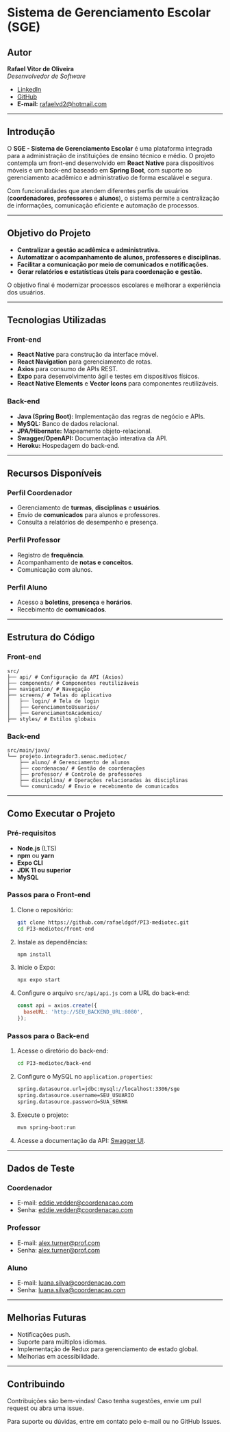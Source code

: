 
# Sistema de Gerenciamento Escolar (SGE)

## Autor
**Rafael Vitor de Oliveira**  
*Desenvolvedor de Software*

- [LinkedIn](https://www.linkedin.com/in/rafaelvitor2/)  
- [GitHub](https://github.com/rafaeldgdf)  
- **E-mail:** [rafaelvd2@hotmail.com](mailto:rafaelvd2@hotmail.com)

---

## Introdução
O **SGE - Sistema de Gerenciamento Escolar** é uma plataforma integrada para a administração de instituições de ensino técnico e médio. O projeto contempla um front-end desenvolvido em **React Native** para dispositivos móveis e um back-end baseado em **Spring Boot**, com suporte ao gerenciamento acadêmico e administrativo de forma escalável e segura.  

Com funcionalidades que atendem diferentes perfis de usuários (**coordenadores**, **professores** e **alunos**), o sistema permite a centralização de informações, comunicação eficiente e automação de processos.

---

## Objetivo do Projeto
- **Centralizar a gestão acadêmica e administrativa.**
- **Automatizar o acompanhamento de alunos, professores e disciplinas.**
- **Facilitar a comunicação por meio de comunicados e notificações.**
- **Gerar relatórios e estatísticas úteis para coordenação e gestão.**

O objetivo final é modernizar processos escolares e melhorar a experiência dos usuários.

---

## Tecnologias Utilizadas

### Front-end
- **React Native** para construção da interface móvel.
- **React Navigation** para gerenciamento de rotas.
- **Axios** para consumo de APIs REST.
- **Expo** para desenvolvimento ágil e testes em dispositivos físicos.
- **React Native Elements** e **Vector Icons** para componentes reutilizáveis.

### Back-end
- **Java (Spring Boot):** Implementação das regras de negócio e APIs.
- **MySQL:** Banco de dados relacional.
- **JPA/Hibernate:** Mapeamento objeto-relacional.
- **Swagger/OpenAPI:** Documentação interativa da API.
- **Heroku:** Hospedagem do back-end.

---

## Recursos Disponíveis

### Perfil Coordenador
- Gerenciamento de **turmas**, **disciplinas** e **usuários**.
- Envio de **comunicados** para alunos e professores.
- Consulta a relatórios de desempenho e presença.

### Perfil Professor
- Registro de **frequência**.
- Acompanhamento de **notas e conceitos**.
- Comunicação com alunos.

### Perfil Aluno
- Acesso a **boletins**, **presença** e **horários**.
- Recebimento de **comunicados**.

---

## Estrutura do Código

### Front-end
```
src/
├── api/ # Configuração da API (Axios)
├── components/ # Componentes reutilizáveis
├── navigation/ # Navegação
├── screens/ # Telas do aplicativo
│   ├── login/ # Tela de login
│   ├── GerenciamentoUsuarios/
│   ├── GerenciamentoAcademico/
├── styles/ # Estilos globais
```

### Back-end
```
src/main/java/
└── projeto.integrador3.senac.mediotec/
    ├── aluno/ # Gerenciamento de alunos
    ├── coordenacao/ # Gestão de coordenações
    ├── professor/ # Controle de professores
    ├── disciplina/ # Operações relacionadas às disciplinas
    └── comunicado/ # Envio e recebimento de comunicados
```

---

## Como Executar o Projeto

### Pré-requisitos
- **Node.js** (LTS)
- **npm** ou **yarn**
- **Expo CLI**
- **JDK 11 ou superior**
- **MySQL**

### Passos para o Front-end
1. Clone o repositório:
   ```bash
   git clone https://github.com/rafaeldgdf/PI3-mediotec.git
   cd PI3-mediotec/front-end
   ```
2. Instale as dependências:
   ```bash
   npm install
   ```
3. Inicie o Expo:
   ```bash
   npx expo start
   ```
4. Configure o arquivo `src/api/api.js` com a URL do back-end:
   ```javascript
   const api = axios.create({
     baseURL: 'http://SEU_BACKEND_URL:8080',
   });
   ```

### Passos para o Back-end
1. Acesse o diretório do back-end:
   ```bash
   cd PI3-mediotec/back-end
   ```
2. Configure o MySQL no `application.properties`:
   ```bash
   spring.datasource.url=jdbc:mysql://localhost:3306/sge
   spring.datasource.username=SEU_USUARIO
   spring.datasource.password=SUA_SENHA
   ```
3. Execute o projeto:
   ```bash
   mvn spring-boot:run
   ```
4. Acesse a documentação da API: [Swagger UI](http://localhost:8080/swagger-ui/).

---

## Dados de Teste

### Coordenador
- E-mail: eddie.vedder@coordenacao.com
- Senha: eddie.vedder@coordenacao.com

### Professor
- E-mail: alex.turner@prof.com
- Senha: alex.turner@prof.com

### Aluno
- E-mail: luana.silva@coordenacao.com
- Senha: luana.silva@coordenacao.com

---

## Melhorias Futuras
- Notificações push.
- Suporte para múltiplos idiomas.
- Implementação de Redux para gerenciamento de estado global.
- Melhorias em acessibilidade.

---

## Contribuindo
Contribuições são bem-vindas! Caso tenha sugestões, envie um pull request ou abra uma issue.

Para suporte ou dúvidas, entre em contato pelo e-mail ou no GitHub Issues.
